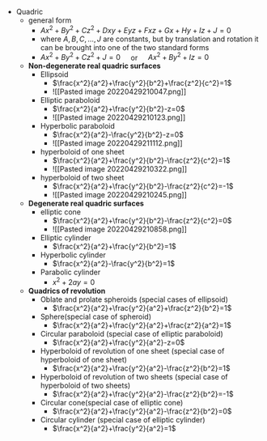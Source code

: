 - Quadric
    - general form
        - $A x^{2}+B y^{2}+C z^{2}+D x y+E y z+F x z+G x+H y+I z+J=0$ 
        - where $A, B, C, \ldots, J$ are constants, but by translation and rotation it can be brought into one of the two standard forms
        - $A x^{2}+B y^{2}+C z^{2}+J=0 \quad$ or $\quad A x^{2}+B y^{2}+I z=0$
    - **Non-degenerate real quadric surfaces** 
        - Ellipsoid
            - $\frac{x^2}{a^2}+\frac{y^2}{b^2}+\frac{z^2}{c^2}=1$ 
            - ![[Pasted image 20220429210047.png]]
        - Elliptic paraboloid
            - $\frac{x^2}{a^2}+\frac{y^2}{b^2}-z=0$ 
            - ![[Pasted image 20220429210123.png]]
        - Hyperbolic paraboloid
            - $\frac{x^2}{a^2}-\frac{y^2}{b^2}-z=0$ 
            - ![[Pasted image 20220429211112.png]]
        - hyperboloid of one sheet
            - $\frac{x^2}{a^2}+\frac{y^2}{b^2}-\frac{z^2}{c^2}=1$ 
            - ![[Pasted image 20220429210322.png]]
        - hyperboloid of two sheet
            - $\frac{x^2}{a^2}+\frac{y^2}{b^2}-\frac{z^2}{c^2}=-1$ 
            - ![[Pasted image 20220429210245.png]]
    - **Degenerate real quadric surfaces** 
        - elliptic cone
            - $\frac{x^2}{a^2}+\frac{y^2}{b^2}-\frac{z^2}{c^2}=0$ 
            - ![[Pasted image 20220429210858.png]]
        - Elliptic cylinder
            - $\frac{x^2}{a^2}+\frac{y^2}{b^2}=1$ 
        - Hyperbolic cylinder
            - $\frac{x^2}{a^2}-\frac{y^2}{b^2}=1$ 
        - Parabolic cylinder 
            - $x^2+2ay=0$ 
    - **Quadrics of revolution** 
        - Oblate and prolate spheroids (special cases of ellipsoid) 
            - $\frac{x^2}{a^2}+\frac{y^2}{a^2}+\frac{z^2}{b^2}=1$ 
        - Sphere(special case of spheroid)
            - $\frac{x^2}{a^2}+\frac{y^2}{a^2}+\frac{z^2}{a^2}=1$ 
        - Circular paraboloid (special case of elliptic paraboloid)
            - $\frac{x^2}{a^2}+\frac{y^2}{a^2}-z=0$ 
        - Hyperboloid of revolution of one sheet (special case of hyperboloid of one sheet)
            - $\frac{x^2}{a^2}+\frac{y^2}{a^2}-\frac{z^2}{b^2}=1$ 
        - Hyperboloid of revolution of two sheets (special case of hyperboloid of two sheets)
            - $\frac{x^2}{a^2}+\frac{y^2}{a^2}-\frac{z^2}{b^2}=-1$ 
        - Circular cone(special case of elliptic cone)
            - $\frac{x^2}{a^2}+\frac{y^2}{a^2}-\frac{z^2}{b^2}=0$ 
        - Circular cylinder (special case of elliptic cylinder)  
            - $\frac{x^2}{a^2}+\frac{y^2}{a^2}=1$ 